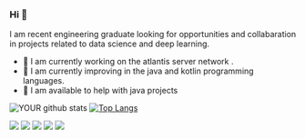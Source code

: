 
### Hi 👋
I am recent engineering graduate looking for opportunities and collabaration in projects related to data science and deep learning.
- 🔭 I am currently working on the atlantis server network .
- 🌱 I am currently improving in the java and kotlin programming languages.
- 🤝 I am available to help with java projects  

![YOUR github stats](https://github-readme-stats.vercel.app/api?username=MrCheating)
[![Top Langs](https://github-readme-stats.vercel.app/api/top-langs/?username=MrCheating)](https://github.com/anuraghazra/github-readme-stats)


[<img src="https://img.shields.io/badge/twitter-%231DA1F2.svg?&style=for-the-badge&logo=twitter&logoColor=white" />](https://twitter.com/USERNAME) [<img src="https://img.shields.io/badge/medium-%2312100E.svg?&style=for-the-badge&logo=medium&logoColor=white" />](https://medium.com/USERNAME)  [<img src="https://img.shields.io/badge/linkedin-%230077B5.svg?&style=for-the-badge&logo=linkedin&logoColor=white" />](https://www.linkedin.com/in/USERNAME/) [<img src = "https://img.shields.io/badge/instagram-%23E4405F.svg?&style=for-the-badge&logo=instagram&logoColor=white">](https://www.instagram.com/USERNAME/) [<img src = "https://img.shields.io/badge/facebook-%231877F2.svg?&style=for-the-badge&logo=facebook&logoColor=white">](https://www.facebook.com/USERNAME)
